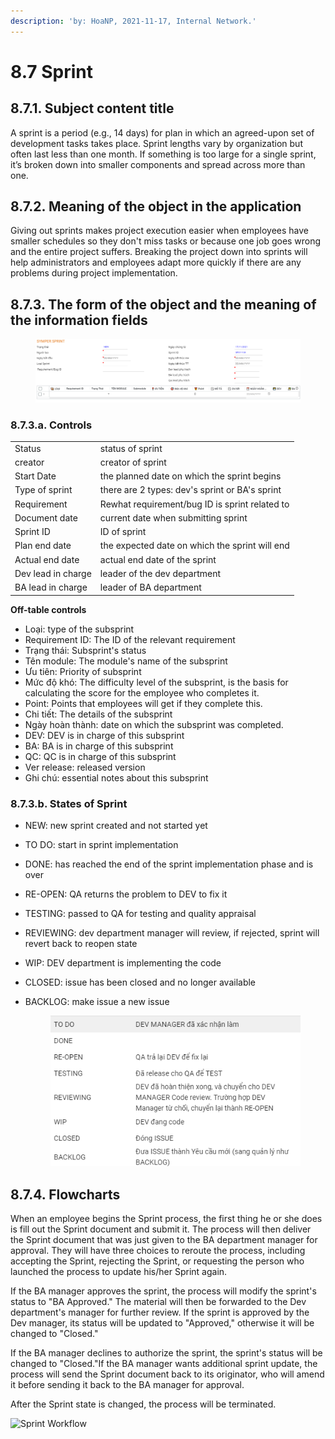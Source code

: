 ```yaml
---
description: 'by: HoaNP, 2021-11-17, Internal Network.'
---
```


# 8.7 Sprint

## 8.7.1. Subject content title

A sprint is a period (e.g., 14 days) for plan in which an agreed-upon set of development tasks takes place. Sprint lengths vary by organization but often last less than one month. If something is too large for a single sprint, it’s broken down into smaller components and spread across more than one.

## 8.7.2. Meaning of the object in the application

Giving out sprints makes project execution easier when employees have smaller schedules so they don't miss tasks or because one job goes wrong and the entire project suffers. Breaking the project down into sprints will help administrators and employees adapt more quickly if there are any problems during project implementation.

## 8.7.3. The form of the object and the meaning of the information fields

<figure><img src="../../.gitbook/assets/image (14).png" alt=""><figcaption></figcaption></figure>

### 8.7.3.a. Controls

|                    |                                                |
| ------------------ | ---------------------------------------------- |
| Status             | status of sprint                               |
| creator            | creator of sprint                              |
| Start Date         | the planned date on which the sprint begins    |
| Type of sprint     | there are 2 types: dev's sprint or BA's sprint |
| Requirement        | Rewhat requirement/bug ID is sprint related to |
| Document date      | current date when submitting sprint            |
| Sprint ID          | ID of sprint                                   |
| Plan end date      | the expected date on which the sprint will end |
| Actual end date    | actual end date of the sprint                  |
| Dev lead in charge | leader of the dev department                   |
| BA lead in charge  | leader of BA department                        |

**Off-table controls**

* Loại: type of the subsprint
* Requirement ID: The ID of the relevant requirement
* Trạng thái: Subsprint's status
* Tên module: The module's name of the subsprint
* Ưu tiên: Priority of subsprint
* Mức độ khó: The difficulty level of the subsprint, is the basis for calculating the score for the employee who completes it.
* Point: Points that employees will get if they complete this.
* Chi tiết: The details of the subsprint
* Ngày hoàn thành: date on which the subsprint was completed.
* DEV: DEV is in charge of this subsprint
* BA: BA is in charge of this subsprint
* QC: QC is in charge of this subsprint
* Ver release: released version
* Ghi chú: essential notes about this subsprint

### 8.7.3.b. States of Sprint

* NEW: new sprint created and not started yet
* TO DO: start in sprint implementation
* DONE: has reached the end of the sprint implementation phase and is over
* RE-OPEN: QA returns the problem to DEV to fix it
* TESTING: passed to QA for testing and quality appraisal
* REVIEWING: dev department manager will review, if rejected, sprint will revert back to reopen state
* WIP: DEV department is implementing the code
* CLOSED: issue has been closed and no longer available
*   BACKLOG: make issue a new issue

    <figure><img src="../../.gitbook/assets/image (7).png" alt=""><figcaption></figcaption></figure>

## 8.7.4. Flowcharts

When an employee begins the Sprint process, the first thing he or she does is fill out the Sprint document and submit it. The process will then deliver the Sprint document that was just given to the BA department manager for approval. They will have three choices to reroute the process, including accepting the Sprint, rejecting the Sprint, or requesting the person who launched the process to update his/her Sprint again.

If the BA manager approves the sprint, the process will modify the sprint's status to "BA Approved." The material will then be forwarded to the Dev department's manager for further review. If the sprint is approved by the Dev manager, its status will be updated to "Approved," otherwise it will be changed to "Closed."

If the BA manager declines to authorize the sprint, the sprint's status will be changed to "Closed."If the BA manager wants additional sprint update, the process will send the Sprint document back to its originator, who will amend it before sending it back to the BA manager for approval.

After the Sprint state is changed, the process will be terminated.

![Sprint Workflow](https://files.gitbook.com/v0/b/gitbook-x-prod.appspot.com/o/spaces%2F-Mf66kQb8ODpdujUHM5j%2Fuploads%2FppsG4Vj064jVCiZgbc0I%2Fimage.png?alt=media\&token=4c9de714-094d-46f7-a761-7b8266d80485)
